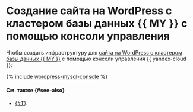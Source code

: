# Создание сайта на WordPress с кластером базы данных {{ MY }} с помощью консоли управления

Чтобы создать инфраструктуру для [сайта на WordPress с кластером базы данных {{ MY }}](index.md) c помощью консоли управления {{ yandex-cloud }}:

{% include [wordpress-mysql-console](../../../_tutorials/applied/wordpress-mysql-console.md) %}

#### См. также {#see-also}

* [{#T}](terraform.md).